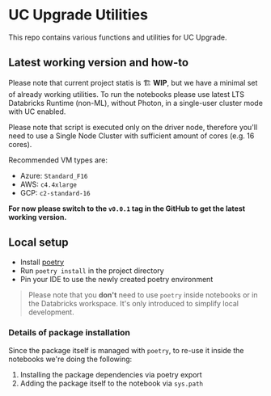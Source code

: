 # UC Upgrade Utilities

This repo contains various functions and utilities for UC Upgrade.
## Latest working version and how-to

Please note that current project statis is 🏗️ **WIP**, but we have a minimal set of already working utilities.
To run the notebooks please use latest LTS Databricks Runtime (non-ML), without Photon, in a single-user cluster mode with UC enabled.

Please note that script is executed only on the driver node, therefore you'll need to use a Single Node Cluster with sufficient amount of cores (e.g. 16 cores).

Recommended VM types are:

- Azure: `Standard_F16`
- AWS: `c4.4xlarge`
- GCP: `c2-standard-16`

**For now please switch to the `v0.0.1` tag in the GitHub to get the latest working version.**


## Local setup

- Install [poetry](https://python-poetry.org/)
- Run `poetry install` in the project directory
- Pin your IDE to use the newly created poetry environment

> Please note that you **don't** need to use `poetry` inside notebooks or in the Databricks workspace.
> It's only introduced to simplify local development.

### Details of package installation

Since the package itself is managed with `poetry`, to re-use it inside the notebooks we're doing the following:

1. Installing the package dependencies via poetry export
2. Adding the package itself to the notebook via `sys.path`
